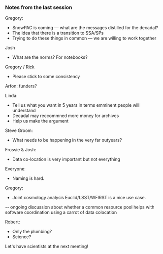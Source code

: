 ### Notes from the last session

Gregory:
* SnowPAC is coming — what are the messages distilled for the decadal?
* The idea that there is a transition to SSA/SPs
* Trying to do these things in common — we are willing to work together

Josh
* What are the norms? For notebooks?

Gregory / Rick
* Please stick to some consistency

Arfon: funders?

Linda:
* Tell us what you want in 5 years in terms emminent people will understand
* Decadal may reccommned more money for archives
* Help us make the argument

Steve Groom:
* What needs to be happening in the very far outyears?

Frossie & Josh:
* Data co-location is very important but not everything

Everyone:
* Naming is hard. 

Gregory:
* Joint cosmology analysis Euclid/LSST/WFIRST is a nice use case.

-- ongoing discussion about whether a common resource pool helps with software coordination using a carrot of data colocation

Robert:
* Only the plumbing?
* Science?

Let's have scientists at the next meeting!

